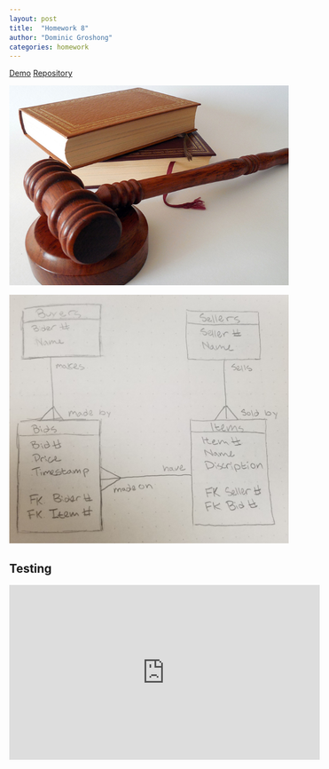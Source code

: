```yaml
---
layout: post
title:  "Homework 8"
author: "Dominic Groshong"
categories: homework
---
```

<a href="/homework/2018/11/28/homework-8.html#demo" class="btn">Demo</a>
<a href="https://github.com/xzonos/xzonos.github.io/tree/master/HW7" class="btn" target="_blank_">Repository</a>

<!-- This image gets pulled into the blog post page. Purposefully hidden on the actual blog page. -->
<div class="hide">
	<img alt="Assignment Teaser Image" src="/assets/imgs/assignEightTeaser.jpg">
</div>

![ER Diagram](/assets/imgs/hw8/er-diagram.jpg)

Testing
-------
<div id="demo"></div>

<iframe width="560" height="315" src="https://www.youtube.com/embed/EwHwdi47FyU?ecver=1" frameborder="0" allow="accelerometer; autoplay; encrypted-media; gyroscope; picture-in-picture" allowfullscreen></iframe>
